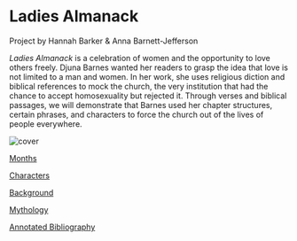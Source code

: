 # Ladies Almanack

Project by Hannah Barker & Anna Barnett-Jefferson

_Ladies Almanack_ is a celebration of women and the opportunity to love others freely. Djuna Barnes wanted her readers to grasp the idea that love is not limited to a man and women. In her work, she uses religious diction and biblical references to mock the church, the very institution that had the chance to accept homosexuality but rejected it. Through verses and biblical passages, we will demonstrate that Barnes used her chapter structures, certain phrases, and characters to force the church out of the lives of people everywhere. 

![cover](https://lh3.googleusercontent.com/-Ug4GcTa9ukg/WJ-CF8QbenI/AAAAAAAAAFo/L92NNSX4L_c7GFNnFLvoa45hBXhadSKSACLcB/s0/ladies+cover.jpg "cover")

[Months](/ladiesalmanack/months.html)

[Characters](/ladiesalmanack/characters.html)

[Background](/ladiesalmanack/background.html)

[Mythology](/ladiesalmanack/myth.html)

[Annotated Bibliography](/ladiesalmanack/bibliography.html) 

